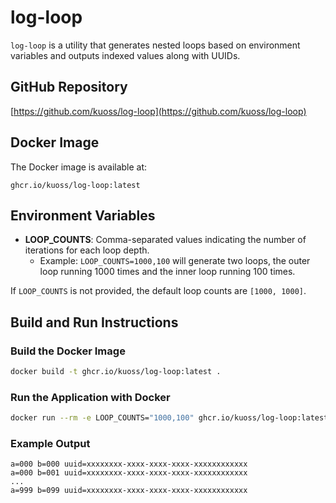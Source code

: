 # log-loop

`log-loop` is a utility that generates nested loops based on environment variables and outputs indexed values along with UUIDs.

## GitHub Repository

[https://github.com/kuoss/log-loop](https://github.com/kuoss/log-loop)

## Docker Image

The Docker image is available at:

`ghcr.io/kuoss/log-loop:latest`

## Environment Variables

- **LOOP_COUNTS**: Comma-separated values indicating the number of iterations for each loop depth.
  - Example: `LOOP_COUNTS=1000,100` will generate two loops, the outer loop running 1000 times and the inner loop running 100 times.
 
If `LOOP_COUNTS` is not provided, the default loop counts are `[1000, 1000]`.

## Build and Run Instructions

### Build the Docker Image

```bash
docker build -t ghcr.io/kuoss/log-loop:latest .
```

### Run the Application with Docker

```bash
docker run --rm -e LOOP_COUNTS="1000,100" ghcr.io/kuoss/log-loop:latest
```

### Example Output
```
a=000 b=000 uuid=xxxxxxxx-xxxx-xxxx-xxxx-xxxxxxxxxxxx
a=000 b=001 uuid=xxxxxxxx-xxxx-xxxx-xxxx-xxxxxxxxxxxx
...
a=999 b=099 uuid=xxxxxxxx-xxxx-xxxx-xxxx-xxxxxxxxxxxx
```
